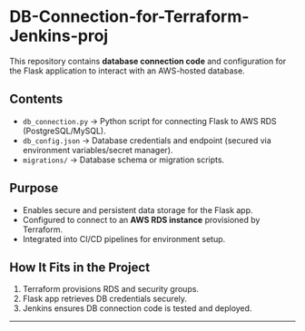 # DB-Connection-for-Terraform-Jenkins-proj

This repository contains **database connection code** and configuration for the Flask application to interact with an AWS-hosted database.

## Contents
- `db_connection.py` → Python script for connecting Flask to AWS RDS (PostgreSQL/MySQL).
- `db_config.json` → Database credentials and endpoint (secured via environment variables/secret manager).
- `migrations/` → Database schema or migration scripts.

## Purpose
- Enables secure and persistent data storage for the Flask app.
- Configured to connect to an **AWS RDS instance** provisioned by Terraform.
- Integrated into CI/CD pipelines for environment setup.

## How It Fits in the Project
1. Terraform provisions RDS and security groups.
2. Flask app retrieves DB credentials securely.
3. Jenkins ensures DB connection code is tested and deployed.

---
